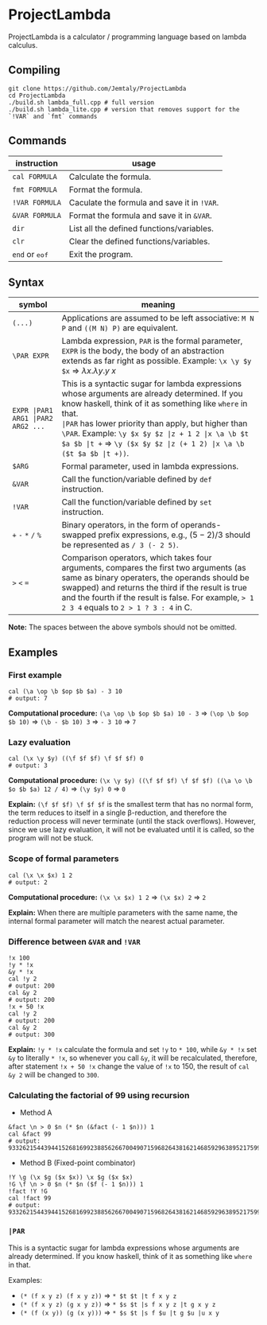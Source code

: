 # ProjectLambda

ProjectLambda is a calculator / programming language based on lambda calculus.

## Compiling

```
git clone https://github.com/Jemtaly/ProjectLambda
cd ProjectLambda
./build.sh lambda_full.cpp # full version
./build.sh lambda_lite.cpp # version that removes support for the `!VAR` and `fmt` commands
```

## Commands

| instruction | usage |
| --- | --- |
| `cal FORMULA` | Calculate the formula. |
| `fmt FORMULA` | Format the formula. |
| `!VAR FORMULA` | Caculate the formula and save it in `!VAR`. |
| `&VAR FORMULA` | Format the formula and save it in `&VAR`. |
| `dir` | List all the defined functions/variables. |
| `clr` | Clear the defined functions/variables. |
| `end` or <kbd>eof</kbd> | Exit the program. |

## Syntax

| symbol | meaning |
| --- | --- |
| `(...)` | Applications are assumed to be left associative: `M N P` and `((M N) P)` are equivalent. |
| `\PAR EXPR` | Lambda expression, `PAR` is the formal parameter, `EXPR` is the body, the body of an abstraction extends as far right as possible. Example: `\x \y $y $x` => $\lambda x.\lambda y.y\ x$ |
| `EXPR \|PAR1 ARG1 \|PAR2 ARG2 ... ` | This is a syntactic sugar for lambda expressions whose arguments are already determined. If you know haskell, think of it as something like `where` in that. <br/>`\|PAR` has lower priority than apply, but higher than `\PAR`. Example: `\y $x $y $z \|z + 1 2 \|x \a \b $t $a $b \|t +` => `\y ($x $y $z \|z (+ 1 2) \|x \a \b ($t $a $b \|t +))`. |
| `$ARG` | Formal parameter, used in lambda expressions. |
| `&VAR` | Call the function/variable defined by `def` instruction. |
| `!VAR` | Call the function/variable defined by `set` instruction. |
| `+` `-` `*` `/` `%` | Binary operators, in the form of operands-swapped prefix expressions, e.g., $(5-2)/3$ should be represented as `/ 3 (- 2 5)`. |
| `>` `<` `=` | Comparison operators, which takes four arguments, compares the first two arguments (as same as binary operaters, the operands should be swapped) and returns the third if the result is true and the fourth if the result is false. For example, `> 1 2 3 4` equals to `2 > 1 ? 3 : 4` in C. |

**Note:** The spaces between the above symbols should not be omitted.

## Examples

### First example

```
cal (\a \op \b $op $b $a) - 3 10
# output: 7
```

**Computational procedure:** `(\a \op \b $op $b $a) 10 - 3` => `(\op \b $op $b 10)` => `(\b - $b 10) 3` => `- 3 10` => `7`

### Lazy evaluation

```
cal (\x \y $y) ((\f $f $f) \f $f $f) 0
# output: 3
```

**Computational procedure:** `(\x \y $y) ((\f $f $f) \f $f $f) ((\a \o \b $o $b $a) 12 / 4)` => `(\y $y) 0` => `0`

**Explain:** `(\f $f $f) \f $f $f` is the smallest term that has no normal form, the term reduces to itself in a single β-reduction, and therefore the reduction process will never terminate (until the stack overflows). However, since we use lazy evaluation, it will not be evaluated until it is called, so the program will not be stuck.

### Scope of formal parameters

```
cal (\x \x $x) 1 2
# output: 2
```

**Computational procedure:** `(\x \x $x) 1 2` => `(\x $x) 2` => `2`

**Explain:** When there are multiple parameters with the same name, the internal formal parameter will match the nearest actual parameter.

### Difference between `&VAR` and `!VAR`

```
!x 100
!y * !x
&y * !x
cal !y 2
# output: 200
cal &y 2
# output: 200
!x + 50 !x
cal !y 2
# output: 200
cal &y 2
# output: 300
```

**Explain:** `!y * !x` calculate the formula and set `!y` to `* 100`, while `&y * !x` set `&y` to literally `* !x`, so whenever you call `&y`, it will be recalculated, therefore, after statement `!x + 50 !x` change the value of `!x` to 150, the result of `cal &y 2` will be changed to `300`.

### Calculating the factorial of 99 using recursion

- Method A

```
&fact \n > 0 $n (* $n (&fact (- 1 $n))) 1
cal &fact 99
# output: 933262154439441526816992388562667004907159682643816214685929638952175999932299156089414639761565182862536979208272237582511852109168640000000000000000000000
```

- Method B (Fixed-point combinator)

```
!Y \g (\x $g ($x $x)) \x $g ($x $x)
!G \f \n > 0 $n (* $n ($f (- 1 $n))) 1
!fact !Y !G
cal !fact 99
# output: 933262154439441526816992388562667004907159682643816214685929638952175999932299156089414639761565182862536979208272237582511852109168640000000000000000000000
```

### `|PAR`

This is a syntactic sugar for lambda expressions whose arguments are already determined. If you know haskell, think of it as something like `where` in that.

Examples:

- `(* (f x y z) (f x y z))` => `* $t $t |t f x y z`
- `(* (f x y z) (g x y z))` => `* $s $t |s f x y z |t g x y z`
- `(* (f (x y)) (g (x y)))` => `* $s $t |s f $u |t g $u |u x y`
